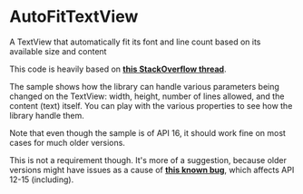 AutoFitTextView
===============

A TextView that automatically fit its font and line count based on its available size and content

This code is heavily based on [**this StackOverflow thread**][1].

The sample shows how the library can handle various parameters being changed on the TextView: width, height, number of lines allowed, and the content (text) itself. You can play with the various properties to see how the library handle them.

Note that even though the sample is of API 16, it should work fine on most cases for much older versions.

This is not a requirement though. It's more of a suggestion, because older versions might have issues as a cause of [**this known bug**][2], which affects API 12-15 (including).


  [1]: http://stackoverflow.com/questions/16017165/auto-fit-textview-for-android/21851239
  [2]: https://code.google.com/p/android/issues/detail?id=22493
